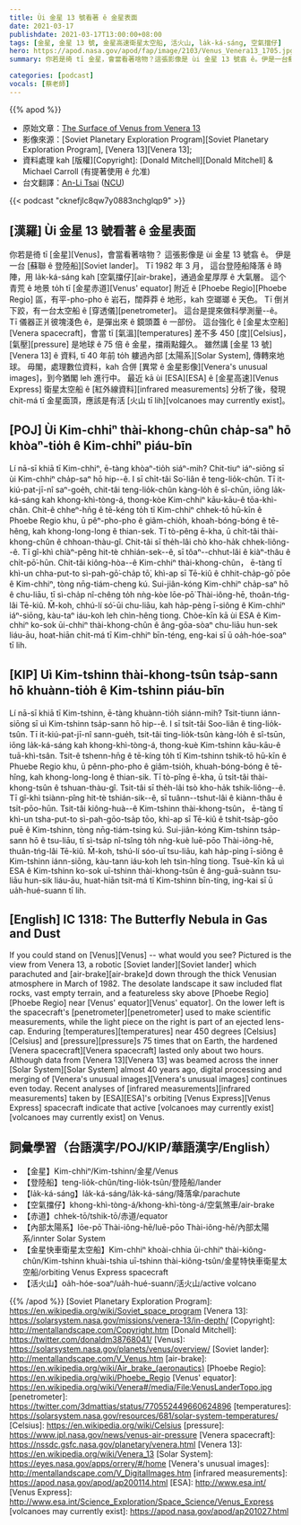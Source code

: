 ```yaml
---
title: Ùi 金星 13 號看著 ê 金星表面
date: 2021-03-17
publishdate: 2021-03-17T13:00:00+08:00
tags: [金星, 金星 13 號, 金星高速衛星太空船, 活火山, la̍k-ká-sáng, 空氣擋仔]
hero: https://apod.nasa.gov/apod/fap/image/2103/Venus_Venera13_1705.jpg
summary: 你若是徛 tī 金星，會當看著啥物？這張影像是 ùi 金星 13 號翕 ê。伊是一台蘇聯 ê 登陸船。Tī 1982 年 3 月，這台登陸船降落 ê 時陣，用 la̍k-ká-sáng kah 空氣擋仔，通過金星厚厚 ê 大氣層。

categories: [podcast]
vocals: [蔡老師]
---
```


{{% apod %}}

- 原始文章：[The Surface of Venus from Venera 13](https://apod.nasa.gov/apod/ap210317.html)
- 影像來源：[Soviet Planetary Exploration Program][Soviet Planetary Exploration Program], [Venera 13][Venera 13];
- 資料處理 kah [版權][Copyright]: [Donald Mitchell][Donald Mitchell] & Michael Carroll (有提著使用 ê 允准)
- 台文翻譯：[An-Li Tsai](mailto:thianbun.taigi@gmail.com) ([NCU](https://www.astro.ncu.edu.tw))

{{< podcast "cknefjlc8qw7y0883nchglqp9" >}}

## [漢羅] Ùi 金星 13 號看著 ê 金星表面
你若是徛 tī [金星][Venus]，會當看著啥物？
這張影像是 ùi 金星 13 號翕 ê。
伊是一台 [蘇聯 ê 登陸船][Soviet lander]。
Tī 1982 年 3 月， 這台登陸船降落 ê 時陣，用 la̍k-ká-sáng kah [空氣擋仔][air-brake]，通過金星厚厚 ê 大氣層。
這个青荒 ê 地景 to̍h tī [金星赤道][Venus' equator] 附近 ê [Phoebe Regio][Phoebe Regio] 區，有平-pho-pho ê 岩石，闊莽莽 ê 地形，kah 空瑯瑯 ê 天色。
Tī 倒爿下跤，有一台太空船 ê [穿透儀][penetrometer]。
這台是提來做科學測量--ê。
Tī 儀器正爿彼塊淺色 ê，是彈出來 ê 鏡頭蓋 ê 一部份。
這台強化 ê [金星太空船][Venera spacecraft]，會當 tī [氣溫][temperatures] 差不多 450 [度][Celsius]，[氣壓][pressure] 是地球 ê 75 倍 ê 金星，擋兩點鐘久。
雖然講 [金星 13 號][Venera 13] ê 資料, tī 40 年前 to̍h 軁過內部 [太陽系][Solar System], 傳轉來地球。
毋閣，處理數位資料，kah 合併 [異常 ê 金星影像][Venera's unusual images]，到今猶閣 leh 進行中。
最近 kā ùi [ESA][ESA] ê [金星高速][Venus Express] 衛星太空船 ê [紅外線資料][infrared measurements] 分析了後，發現 chit-má tī 金星面頂，應該是有活 [火山 tī lih][volcanoes may currently exist]。

## [POJ] Ùi Kim-chhiⁿ thài-khong-chûn cha̍p-saⁿ hō khòaⁿ-tio̍h ê Kim-chhiⁿ piáu-bīn

Lí nā-sī khiā tī Kim-chhiⁿ, ē-tàng khòaⁿ-tio̍h siáⁿ-mih?
Chit-tiuⁿ iáⁿ-siōng sī ùi Kim-chhiⁿ cha̍p-saⁿ hō hip--ê.
I sī chi̍t-tâi So͘-liân ê teng-lio̍k-chûn.
Tī it-kiú-pat-jī-nî saⁿ-goe̍h, chit-tâi teng-lio̍k-chûn kàng-lo̍h ê sî-chūn, iōng la̍k-ká-sáng kah khong-khì-tòng-á, thong-kòe Kim-chhiⁿ kāu-kāu-ê tōa-khì-chân.
Chit-ê chheⁿ-hn̄g ê tē-kéng to̍h tī Kim-chhiⁿ chhek-tō hū-kīn ê Phoebe Regio khu, ū pêⁿ-pho-pho ê giâm-chio̍h, khoah-bóng-bóng ê tē-hêng, kah khong-long-long ê thian-sek.
Tī tò-pêng ē-kha, ū chi̍t-tâi thài-khong-chûn ê chhoan-thàu-gî.
Chit-tâi sī the̍h-lâi chò kho-ha̍k chhek-liông--ê.
Tī gî-khì chiàⁿ-pêng hit-tè chhián-sek--ê, sī tôaⁿ--chhut-lâi ê kiàⁿ-thâu ê chi̍t-pō͘-hūn.
Chit-tâi kiông-hòa--ê Kim-chhiⁿ thài-khong-chûn， ē-tàng tī khì-un chha-put-to sì-pah-gō͘-cha̍p tō͘, khì-ap sī Tē-kiû ê chhit-cha̍p-gō͘ pōe ê Kim-chhiⁿ, tòng nn̄g-tiám-cheng kú.
Sui-jiân-kóng Kim-chhiⁿ cha̍p-saⁿ hō ê chu-liāu, tī sì-cha̍p nî-chêng to̍h nǹg-kòe lōe-pō͘ Thài-iông-hē, thoân-tńg-lâi Tē-kiû.
M̄-koh, chhú-lí só͘-ūi chu-liāu, kah ha̍p-pèng ī-siông ê Kim-chhiⁿ iáⁿ-siōng, kàu-taⁿ iáu-koh leh chìn-hêng tiong.
Chòe-kīn kā ùi ESA ê Kim-chhiⁿ ko-sok ūi-chhiⁿ thài-khong-chûn ê âng-gōa-sòaⁿ chu-liāu hun-sek liáu-āu, hoat-hiān chit-má tī Kim-chhiⁿ bīn-téng, eng-kai sī ū oa̍h-hóe-soaⁿ tī lih.

## [KIP] Uì Kim-tshinn thài-khong-tsûn tsa̍p-sann hō khuànn-tio̍h ê Kim-tshinn piáu-bīn

Lí nā-sī khiā tī Kim-tshinn, ē-tàng khuànn-tio̍h siánn-mih?
Tsit-tiunn iánn-siōng sī uì Kim-tshinn tsa̍p-sann hō hip--ê.
I sī tsi̍t-tâi Soo-liân ê ting-lio̍k-tsûn.
Tī it-kiú-pat-jī-nî sann-gue̍h, tsit-tâi ting-lio̍k-tsûn kàng-lo̍h ê sî-tsūn, iōng la̍k-ká-sáng kah khong-khì-tòng-á, thong-kuè Kim-tshinn kāu-kāu-ê tuā-khì-tsân.
Tsit-ê tshenn-hn̄g ê tē-kíng to̍h tī Kim-tshinn tshik-tō hū-kīn ê Phuebe Regio khu, ū pênn-pho-pho ê giâm-tsio̍h, khuah-bóng-bóng ê tē-hîng, kah khong-long-long ê thian-sik.
Tī tò-pîng ē-kha, ū tsi̍t-tâi thài-khong-tsûn ê tshuan-thàu-gî.
Tsit-tâi sī the̍h-lâi tsò kho-ha̍k tshik-liông--ê.
Tī gî-khì tsiànn-pîng hit-tè tshián-sik--ê, sī tuânn--tshut-lâi ê kiànn-thâu ê tsi̍t-pōo-hūn.
Tsit-tâi kiông-huà--ê Kim-tshinn thài-khong-tsûn， ē-tàng tī khì-un tsha-put-to sì-pah-gōo-tsa̍p tōo, khì-ap sī Tē-kiû ê tshit-tsa̍p-gōo puē ê Kim-tshinn, tòng nn̄g-tiám-tsing kú.
Sui-jiân-kóng Kim-tshinn tsa̍p-sann hō ê tsu-liāu, tī sì-tsa̍p nî-tsîng to̍h nǹg-kuè luē-pōo Thài-iông-hē, thuân-tńg-lâi Tē-kiû.
M̄-koh, tshú-lí sóo-uī tsu-liāu, kah ha̍p-pìng ī-siông ê Kim-tshinn iánn-siōng, kàu-tann iáu-koh leh tsìn-hîng tiong.
Tsuè-kīn kā uì ESA ê Kim-tshinn ko-sok uī-tshinn thài-khong-tsûn ê âng-guā-suànn tsu-liāu hun-sik liáu-āu, huat-hiān tsit-má tī Kim-tshinn bīn-tíng, ing-kai sī ū ua̍h-hué-suann tī lih.

## [English] IC 1318: The Butterfly Nebula in Gas and Dust

If you could stand on [Venus][Venus] -- what would you see? Pictured is the view from Venera 13, a robotic [Soviet lander][Soviet lander] which parachuted and [air-brake][air-brake]d down through the thick Venusian atmosphere in March of 1982. The desolate landscape it saw included flat rocks, vast empty terrain, and a featureless sky above [Phoebe Regio][Phoebe Regio] near [Venus' equator][Venus' equator]. On the lower left is the spacecraft's [penetrometer][penetrometer] used to make scientific measurements, while the light piece on the right is part of an ejected lens-cap. Enduring [temperatures][temperatures] near 450 degrees [Celsius][Celsius] and [pressure][pressure]s 75 times that on Earth, the hardened [Venera spacecraft][Venera spacecraft] lasted only about two hours. Although data from [Venera 13][Venera 13] was beamed across the inner [Solar System][Solar System] almost 40 years ago, digital processing and merging of [Venera's unusual images][Venera's unusual images] continues even today. Recent analyses of [infrared measurements][infrared measurements] taken by [ESA][ESA]'s orbiting [Venus Express][Venus Express] spacecraft indicate that active [volcanoes may currently exist][volcanoes may currently exist] on Venus.

## 詞彙學習（台語漢字/POJ/KIP/華語漢字/English）

- 【金星】Kim-chhiⁿ/Kim-tshinn/金星/Venus
- 【登陸船】teng-lio̍k-chûn/ting-lio̍k-tsûn/登陸船/lander
- 【la̍k-ká-sáng】la̍k-ká-sáng/la̍k-ká-sáng/降落傘/parachute
- 【空氣擋仔】khong-khì-tòng-á/khong-khì-tòng-á/空氣煞車/air-brake
- 【赤道】chhek-tō/tshik-tō/赤道/equator
- 【內部太陽系】lōe-pō͘ Thài-iông-hē/luē-pōo Thài-iông-hē/內部太陽系/innter Solar System
- 【金星快車衛星太空船】Kim-chhiⁿ khoài-chhia ūi-chhiⁿ thài-kiông-chûn/Kim-tshinn khuài-tshia uī-tshinn thài-kiông-tsûn/金星特快車衛星太空船/orbiting Venus Express spacecraft
- 【活火山】oa̍h-hóe-soaⁿ/ua̍h-hué-suann/活火山/active volcano


{{% /apod %}}
[Soviet Planetary Exploration Program]: https://en.wikipedia.org/wiki/Soviet_space_program
[Venera 13]: https://solarsystem.nasa.gov/missions/venera-13/in-depth/
[Copyright]: http://mentallandscape.com/Copyright.htm
[Donald Mitchell]: https://twitter.com/donaldm38768041/
[Venus]: https://solarsystem.nasa.gov/planets/venus/overview/
[Soviet lander]: http://mentallandscape.com/V_Venus.htm
[air-brake]: https://en.wikipedia.org/wiki/Air_brake_(aeronautics)
[Phoebe Regio]: https://en.wikipedia.org/wiki/Phoebe_Regio
[Venus' equator]: https://en.wikipedia.org/wiki/Venera#/media/File:VenusLanderTopo.jpg
[penetrometer]: https://twitter.com/3dmattias/status/770552449660624896
[temperatures]: https://solarsystem.nasa.gov/resources/681/solar-system-temperatures/
[Celsius]: https://en.wikipedia.org/wiki/Celsius
[pressure]: https://www.jpl.nasa.gov/news/venus-air-pressure
[Venera spacecraft]: https://nssdc.gsfc.nasa.gov/planetary/venera.html
[Venera 13]: https://en.wikipedia.org/wiki/Venera_13
[Solar System]: https://eyes.nasa.gov/apps/orrery/#/home
[Venera's unusual images]: http://mentallandscape.com/V_DigitalImages.htm
[infrared measurements]: https://apod.nasa.gov/apod/ap200114.html
[ESA]: http://www.esa.int/
[Venus Express]: http://www.esa.int/Science_Exploration/Space_Science/Venus_Express
[volcanoes may currently exist]: https://apod.nasa.gov/apod/ap201027.html
